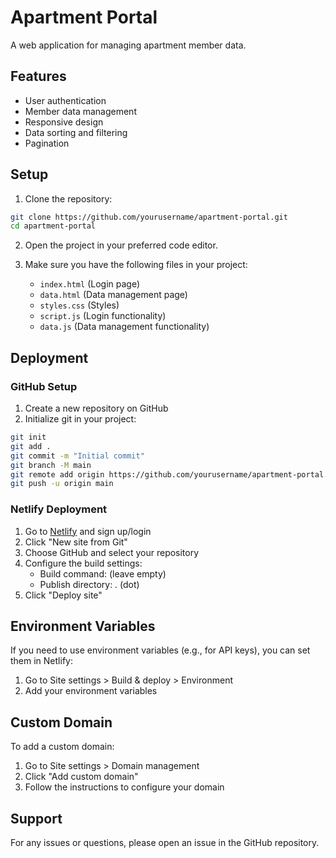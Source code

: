 # Apartment Portal

A web application for managing apartment member data.

## Features

- User authentication
- Member data management
- Responsive design
- Data sorting and filtering
- Pagination

## Setup

1. Clone the repository:
```bash
git clone https://github.com/yourusername/apartment-portal.git
cd apartment-portal
```

2. Open the project in your preferred code editor.

3. Make sure you have the following files in your project:
   - `index.html` (Login page)
   - `data.html` (Data management page)
   - `styles.css` (Styles)
   - `script.js` (Login functionality)
   - `data.js` (Data management functionality)

## Deployment

### GitHub Setup

1. Create a new repository on GitHub
2. Initialize git in your project:
```bash
git init
git add .
git commit -m "Initial commit"
git branch -M main
git remote add origin https://github.com/yourusername/apartment-portal.git
git push -u origin main
```

### Netlify Deployment

1. Go to [Netlify](https://www.netlify.com/) and sign up/login
2. Click "New site from Git"
3. Choose GitHub and select your repository
4. Configure the build settings:
   - Build command: (leave empty)
   - Publish directory: . (dot)
5. Click "Deploy site"

## Environment Variables

If you need to use environment variables (e.g., for API keys), you can set them in Netlify:

1. Go to Site settings > Build & deploy > Environment
2. Add your environment variables

## Custom Domain

To add a custom domain:

1. Go to Site settings > Domain management
2. Click "Add custom domain"
3. Follow the instructions to configure your domain

## Support

For any issues or questions, please open an issue in the GitHub repository. 